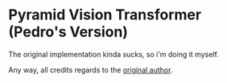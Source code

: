 # Pyramid Vision Transformer (Pedro's Version)

The original implementation kinda sucks, so i'm doing it myself.

Any way, all credits regards to the [original author](https://github.com/whai362/PVT).
